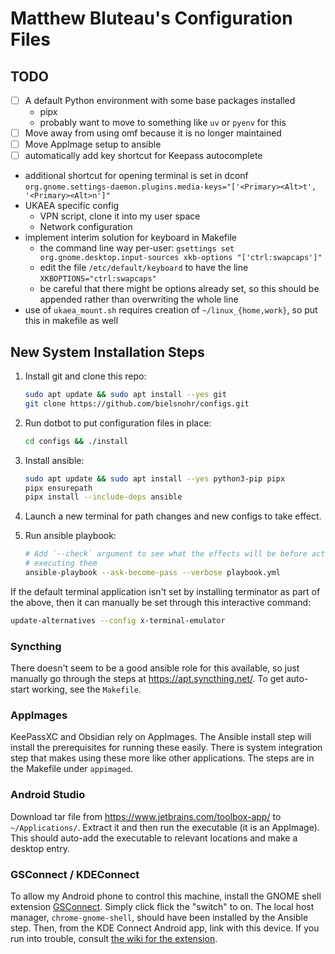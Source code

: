 # Matthew Bluteau's Configuration Files

## TODO

- [ ] A default Python environment with some base packages installed
  - pipx
  - probably want to move to something like `uv` or `pyenv` for this
- [ ] Move away from using omf because it is no longer maintained
- [ ] Move AppImage setup to ansible
- [ ] automatically add key shortcut for Keepass autocomplete
- additional shortcut for opening terminal is set in dconf
  `org.gnome.settings-daemon.plugins.media-keys="['<Primary><Alt>t', '<Primary><Alt>n']"`
- UKAEA specific config
  - VPN script, clone it into my user space
  - Network configuration
- implement interim solution for keyboard in Makefile
  - the command line way per-user: `gsettings set org.gnome.desktop.input-sources xkb-options "['ctrl:swapcaps']"`
  - edit the file `/etc/default/keyboard` to have the line
    `XKBOPTIONS="ctrl:swapcaps"`
  - be careful that there might be options already set, so this should be
    appended rather than overwriting the whole line
- use of `ukaea_mount.sh` requires creation of `~/linux_{home,work}`, so put
  this in makefile as well

## New System Installation Steps

1. Install git and clone this repo:

    ```bash
    sudo apt update && sudo apt install --yes git
    git clone https://github.com/bielsnohr/configs.git
    ```

2. Run dotbot to put configuration files in place:

    ```bash
    cd configs && ./install
    ```

3. Install ansible:

    ```bash
    sudo apt update && sudo apt install --yes python3-pip pipx
    pipx ensurepath
    pipx install --include-deps ansible
    ```

4. Launch a new terminal for path changes and new configs to take effect.

5. Run ansible playbook:

    ```bash
    # Add `--check` argument to see what the effects will be before actually
    # executing them
    ansible-playbook --ask-become-pass --verbose playbook.yml
    ```

If the default terminal application isn't set by installing terminator as part
of the above, then it can manually be set through this interactive command:

```bash
update-alternatives --config x-terminal-emulator
```

### Syncthing

There doesn't seem to be a good ansible role for this available, so just
manually go through the steps at <https://apt.syncthing.net/>. To get
auto-start working, see the `Makefile`.

### AppImages

KeePassXC and Obsidian rely on AppImages. The Ansible install step will install
the prerequisites for running these easily. There is system integration step
that makes using these more like other applications. The steps are in the
Makefile under `appimaged`.

### Android Studio

Download tar file from <https://www.jetbrains.com/toolbox-app/> to
`~/Applications/`. Extract it and then run the executable (it is an AppImage).
This should auto-add the executable to relevant locations and make a desktop
entry.

### GSConnect / KDEConnect

To allow my Android phone to control this machine, install the GNOME shell
extension [GSConnect](https://extensions.gnome.org/extension/1319/gsconnect/).
Simply click flick the "switch" to on.
The local host manager, `chrome-gnome-shell`, should have been installed by
the Ansible step.
Then, from the KDE Connect Android app, link with this device.
If you run into trouble, consult
[the wiki for the extension](https://github.com/GSConnect/gnome-shell-extension-gsconnect/wiki/Installation#standard).
